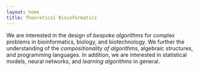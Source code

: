 ```yaml
---
layout: home
title: Theoretical Bioinformatics
---
```


We are interested in the design of *bespoke algorithms* for complex problems in bioinformatics,
biology, and biotechnology. We further the understanding of the *compositionality of algorithms*,
algebraic structures, and programming languages. In addition, we are interested in statistical
models, neural networks, and *learning algorithms* in general.

